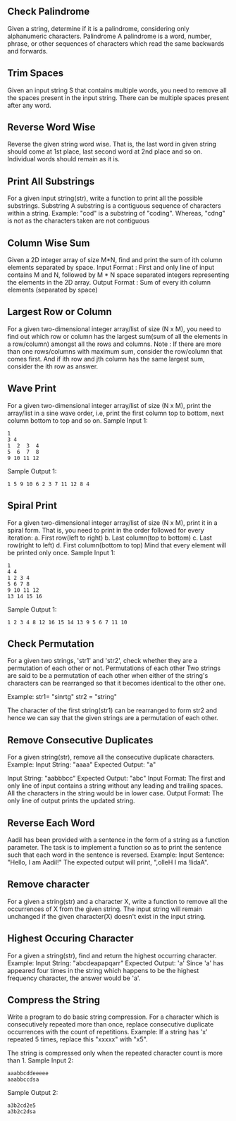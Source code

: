 ## Check Palindrome
Given a string, determine if it is a palindrome, considering only alphanumeric characters.
Palindrome
A palindrome is a word, number, phrase, or other sequences of characters which read the same backwards and forwards.

## Trim Spaces
Given an input string S that contains multiple words, you need to remove all the spaces present in the input string.
There can be multiple spaces present after any word.

## Reverse Word Wise
Reverse the given string word wise. That is, the last word in given string should come at 1st place, last second word at 2nd place and so on. Individual words should remain as it is.

## Print All Substrings
For a given input string(str), write a function to print all the possible substrings.
Substring
A substring is a contiguous sequence of characters within a string. 
Example: "cod" is a substring of "coding". Whereas, "cdng" is not as the characters taken are not contiguous

## Column Wise Sum
Given a 2D integer array of size M*N, find and print the sum of ith column elements separated by space.
Input Format :
First and only line of input contains M and N, followed by M * N space separated integers representing the elements in the 2D array.
Output Format :
Sum of every ith column elements (separated by space)

## Largest Row or Column
For a given two-dimensional integer array/list of size (N x M), you need to find out which row or column has the largest sum(sum of all the elements in a row/column) amongst all the rows and columns.
Note :
If there are more than one rows/columns with maximum sum, consider the row/column that comes first. And if ith row and jth column has the same largest sum, consider the ith row as answer.

## Wave Print
For a given two-dimensional integer array/list of size (N x M), print the array/list in a sine wave order, i.e, print the first column top to bottom, next column bottom to top and so on.
Sample Input 1:
```
1
3 4 
1  2  3  4 
5  6  7  8 
9 10 11 12
```
Sample Output 1:
```
1 5 9 10 6 2 3 7 11 12 8 4
```

## Spiral Print
For a given two-dimensional integer array/list of size (N x M), print it in a spiral form. That is, you need to print in the order followed for every iteration:
a. First row(left to right)
b. Last column(top to bottom)
c. Last row(right to left)
d. First column(bottom to top)
 Mind that every element will be printed only once.
Sample Input 1:
```
1
4 4 
1 2 3 4 
5 6 7 8 
9 10 11 12 
13 14 15 16
```
Sample Output 1:
```
1 2 3 4 8 12 16 15 14 13 9 5 6 7 11 10 
```
 
## Check Permutation
For a given two strings, 'str1' and 'str2', check whether they are a permutation of each other or not.
Permutations of each other
Two strings are said to be a permutation of each other when either of the string's characters can be rearranged so that it becomes identical to the other one.

Example: 
str1= "sinrtg" 
str2 = "string"

The character of the first string(str1) can be rearranged to form str2 and hence we can say that the given strings are a permutation of each other.

## Remove Consecutive Duplicates
For a given string(str), remove all the consecutive duplicate characters.
Example:
Input String: "aaaa"
Expected Output: "a"

Input String: "aabbbcc"
Expected Output: "abc"
 Input Format:
The first and only line of input contains a string without any leading and trailing spaces. All the characters in the string would be in lower case.
Output Format:
The only line of output prints the updated string.

## Reverse Each Word
Aadil has been provided with a sentence in the form of a string as a function parameter. The task is to implement a function so as to print the sentence such that each word in the sentence is reversed.
Example:
Input Sentence: "Hello, I am Aadil!"
The expected output will print, ",olleH I ma !lidaA".

## Remove character
For a given a string(str) and a character X, write a function to remove all the occurrences of X from the given string.
The input string will remain unchanged if the given character(X) doesn't exist in the input string.

## Highest Occuring Character
For a given a string(str), find and return the highest occurring character.
Example:
Input String: "abcdeapapqarr"
Expected Output: 'a'
Since 'a' has appeared four times in the string which happens to be the highest frequency character, the answer would be 'a'.

## Compress the String
Write a program to do basic string compression. For a character which is consecutively repeated more than once, replace consecutive duplicate occurrences with the count of repetitions.
Example:
If a string has 'x' repeated 5 times, replace this "xxxxx" with "x5".

The string is compressed only when the repeated character count is more than 1.
Sample Input 2:
```
aaabbcddeeeee
aaabbccdsa
```
Sample Output 2:
```
a3b2cd2e5
a3b2c2dsa
```
